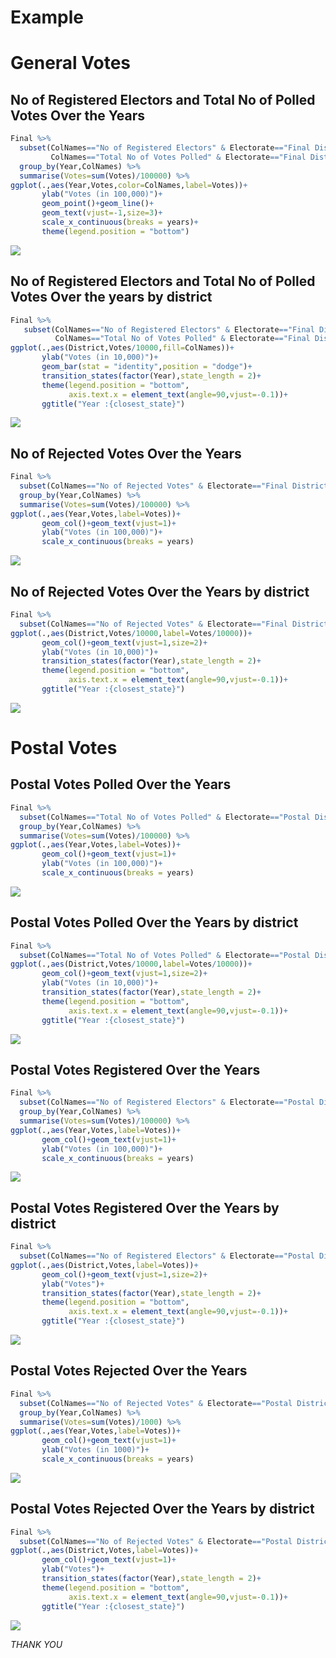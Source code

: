 Example
================

# General Votes

## No of Registered Electors and Total No of Polled Votes Over the Years

``` r
Final %>%
  subset(ColNames=="No of Registered Electors" & Electorate=="Final District Results" | 
         ColNames=="Total No of Votes Polled" & Electorate=="Final District Results") %>%
  group_by(Year,ColNames) %>%
  summarise(Votes=sum(Votes)/100000) %>%
ggplot(.,aes(Year,Votes,color=ColNames,label=Votes))+
       ylab("Votes (in 100,000)")+
       geom_point()+geom_line()+
       geom_text(vjust=-1,size=3)+
       scale_x_continuous(breaks = years)+
       theme(legend.position = "bottom")
```

![](Example_files/figure-gfm/Reg%20Electors%20and%20Polled%20Votes-1.png)<!-- -->

## No of Registered Electors and Total No of Polled Votes Over the years by district

``` r
Final %>%
   subset(ColNames=="No of Registered Electors" & Electorate=="Final District Results" | 
          ColNames=="Total No of Votes Polled" & Electorate=="Final District Results") %>%
ggplot(.,aes(District,Votes/10000,fill=ColNames))+
       ylab("Votes (in 10,000)")+
       geom_bar(stat = "identity",position = "dodge")+
       transition_states(factor(Year),state_length = 2)+ 
       theme(legend.position = "bottom",
             axis.text.x = element_text(angle=90,vjust=-0.1))+
       ggtitle("Year :{closest_state}")
```

![](Example_files/figure-gfm/Reg%20Electors%20and%20Polled%20Votes%20district-1.gif)<!-- -->

## No of Rejected Votes Over the Years

``` r
Final %>%
  subset(ColNames=="No of Rejected Votes" & Electorate=="Final District Results") %>%
  group_by(Year,ColNames) %>%
  summarise(Votes=sum(Votes)/100000) %>%
ggplot(.,aes(Year,Votes,label=Votes))+
       geom_col()+geom_text(vjust=1)+
       ylab("Votes (in 100,000)")+
       scale_x_continuous(breaks = years)
```

![](Example_files/figure-gfm/Rejected%20Votes-1.png)<!-- -->

## No of Rejected Votes Over the Years by district

``` r
Final %>%
  subset(ColNames=="No of Rejected Votes" & Electorate=="Final District Results") %>%
ggplot(.,aes(District,Votes/10000,label=Votes/10000))+
       geom_col()+geom_text(vjust=1,size=2)+
       ylab("Votes (in 10,000)")+
       transition_states(factor(Year),state_length = 2)+ 
       theme(legend.position = "bottom",
             axis.text.x = element_text(angle=90,vjust=-0.1))+
       ggtitle("Year :{closest_state}")
```

![](Example_files/figure-gfm/Rejected%20Votes%20by%20district-1.gif)<!-- -->

# Postal Votes

## Postal Votes Polled Over the Years

``` r
Final %>%
  subset(ColNames=="Total No of Votes Polled" & Electorate=="Postal District Votes") %>%
  group_by(Year,ColNames) %>%
  summarise(Votes=sum(Votes)/100000) %>%
ggplot(.,aes(Year,Votes,label=Votes))+
       geom_col()+geom_text(vjust=1)+
       ylab("Votes (in 100,000)")+
       scale_x_continuous(breaks = years)
```

![](Example_files/figure-gfm/Postal%20Votes%20Polled-1.png)<!-- -->

## Postal Votes Polled Over the Years by district

``` r
Final %>%
  subset(ColNames=="Total No of Votes Polled" & Electorate=="Postal District Votes") %>%
ggplot(.,aes(District,Votes/10000,label=Votes/10000))+
       geom_col()+geom_text(vjust=1,size=2)+
       ylab("Votes (in 10,000)")+
       transition_states(factor(Year),state_length = 2)+ 
       theme(legend.position = "bottom",
             axis.text.x = element_text(angle=90,vjust=-0.1))+
       ggtitle("Year :{closest_state}")
```

![](Example_files/figure-gfm/Postal%20Votes%20Polled%20by%20district-1.gif)<!-- -->

## Postal Votes Registered Over the Years

``` r
Final %>%
  subset(ColNames=="No of Registered Electors" & Electorate=="Postal District Votes") %>%
  group_by(Year,ColNames) %>%
  summarise(Votes=sum(Votes)/100000) %>%
ggplot(.,aes(Year,Votes,label=Votes))+
       geom_col()+geom_text(vjust=1)+
       ylab("Votes (in 100,000)")+
       scale_x_continuous(breaks = years)
```

![](Example_files/figure-gfm/Postal%20Votes%20Registered-1.png)<!-- -->

## Postal Votes Registered Over the Years by district

``` r
Final %>%
  subset(ColNames=="No of Registered Electors" & Electorate=="Postal District Votes") %>%
ggplot(.,aes(District,Votes,label=Votes))+
       geom_col()+geom_text(vjust=1,size=2)+
       ylab("Votes")+
       transition_states(factor(Year),state_length = 2)+ 
       theme(legend.position = "bottom",
             axis.text.x = element_text(angle=90,vjust=-0.1))+
       ggtitle("Year :{closest_state}")
```

![](Example_files/figure-gfm/Postal%20Votes%20Registered%20by%20district-1.gif)<!-- -->

## Postal Votes Rejected Over the Years

``` r
Final %>%
  subset(ColNames=="No of Rejected Votes" & Electorate=="Postal District Votes") %>%
  group_by(Year,ColNames) %>%
  summarise(Votes=sum(Votes)/1000) %>%
ggplot(.,aes(Year,Votes,label=Votes))+
       geom_col()+geom_text(vjust=1)+
       ylab("Votes (in 1000)")+
       scale_x_continuous(breaks = years)
```

![](Example_files/figure-gfm/Postal%20Votes%20Rejected-1.png)<!-- -->

## Postal Votes Rejected Over the Years by district

``` r
Final %>%
  subset(ColNames=="No of Rejected Votes" & Electorate=="Postal District Votes") %>%
ggplot(.,aes(District,Votes,label=Votes))+
       geom_col()+geom_text(vjust=1)+
       ylab("Votes")+
       transition_states(factor(Year),state_length = 2)+ 
       theme(legend.position = "bottom",
             axis.text.x = element_text(angle=90,vjust=-0.1))+
       ggtitle("Year :{closest_state}")
```

![](Example_files/figure-gfm/Postal%20Votes%20Rejected%20by%20district-1.gif)<!-- -->

*THANK YOU*
